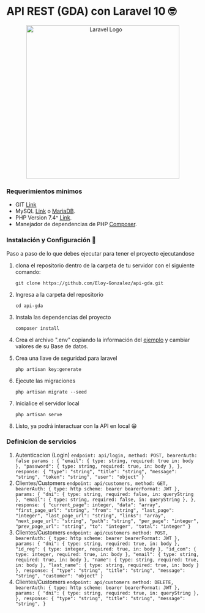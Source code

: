 # API REST (GDA) con Laravel 10 🤓

<p align="center"><a href="https://laravel.com" target="_blank"><img src="https://raw.githubusercontent.com/laravel/art/master/logo-lockup/5%20SVG/2%20CMYK/1%20Full%20Color/laravel-logolockup-cmyk-red.svg" width="400" alt="Laravel Logo"></a></p>

### Requerimientos minimos 

* GIT [Link](https://git-scm.com/downloads)
* MySQL [Link](https://www.mysql.com/downloads/) o [MariaDB](https://mariadb.org/download/).
* PHP Version 7.4^ [Link](https://www.php.net/downloads.php).
* Manejador de dependencias de PHP [Composer](https://getcomposer.org/download/).

### Instalación y Configuración 🔧

Paso a paso de lo que debes ejecutar para tener el proyecto ejecutandose
    
 1. clona el repositorio dentro de la carpeta de tu servidor con el siguiente comando:
    ```
    git clone https://github.com/Eloy-Gonzalez/api-gda.git
    ```

 2. Ingresa a la carpeta del repositorio
    ```
    cd api-gda
    ```

 3. Instala las dependencias del proyecto
    ```
    composer install
    ```

 4. Crea el archivo ".env" copiando la información del [ejemplo](https://github.com/Eloy-Gonzalez/api-gda.git/blob/main/.env.example) y cambiar valores de su Base de datos.

 5. Crea una llave de seguridad para laravel
    ```
    php artisan key:generate
    ```
    
 6. Ejecute las migraciones
    ```
    php artisan migrate --seed
    ```

 7. Inicialice el servidor local
    ```
    php artisan serve
    ```

 8. Listo, ya podrá interactuar con la API en local  😁

### Definicion de servicios

  1. Autenticacion (Login)
    ```
    endpoint: api/login,
    method: POST,
    bearerAuth: false
    params : {
      "email": {
        type: string,
        required: true
        in: body
      },
      "password": {
        type: string,
        required: true,
        in: body
      },
    },
    response: {
      "type": "string",
      "title": "string",
      "message": "string",
      "token": "string",
      "user": "object"
    }
    ```
  2. Clientes/Customers
    ```
    endpoint: api/customers,
    method: GET,
    bearerAuth: {
      type: http
      scheme: bearer
      bearerFormat: JWT
    },
    params: {
      "dni": {
        type: string,
        required: false,
        in: queryString
      },
      "email": {
        type: string,
        required: false,
        in: queryString
      },
    },
    response: {
      "current_page": integer,
      "data": "array",
      "first_page_url": "string",
      "from": "string",
      "last_page": "integer",
      "last_page_url": "string",
      "links": "array",
      "next_page_url": "string",
      "path": "string",
      "per_page": "integer",
      "prev_page_url": "string",
      "to": "integer",
      "total": "integer"
    }
    ```
  3. Clientes/Customers
    ```
    endpoint: api/customers
    method: POST,
    bearerAuth: {
      type: http
      scheme: bearer
      bearerFormat: JWT
    },
    params: {
      "dni": {
        type: string,
        required: true,
        in: body
      },
      "id_reg": {
        type: integer,
        required: true,
        in: body
      },
      "id_com": {
        type: integer,
        required: true,
        in: body
      },
      "email": {
        type: string,
        required: true,
        in: body
      },
      "name": {
        type: string,
        required: true,
        in: body
      },
      "last_name": {
        type: string,
        required: true,
        in: body
      }
    },
    response: {
      "type": "string",
      "title": "string",
      "message": "string",
      "customer": "object"
    }
    ```
  4. Clientes/Customers
    ```
    endpoint: api/customers
    method: DELETE,
    bearerAuth: {
      type: http
      scheme: bearer
      bearerFormat: JWT
    },
    params: {
      "dni": {
        type: string,
        required: true,
        in: queryString
      },
    },
    response: {
      "type": "string",
      "title": "string",
      "message": "string",
    }
    ```
